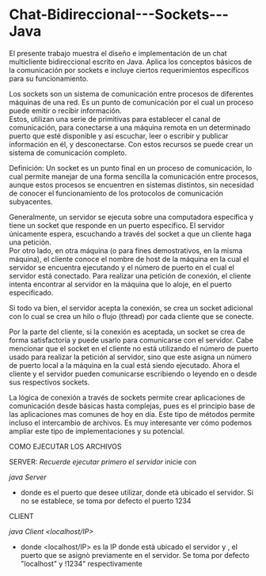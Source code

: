 # Chat-Bidireccional---Sockets---Java

El presente trabajo muestra el diseño e implementación de un chat multicliente bidireccional escrito en Java. Aplica los conceptos básicos de la comunicación por sockets e incluye ciertos requerimientos específicos para su funcionamiento.

Los sockets son un sistema de comunicación entre procesos de diferentes máquinas de una red. Es un punto de comunicación por el cual un proceso puede emitir o recibir información.  
Estos, utilizan una serie de primitivas para establecer el canal de comunicación, para conectarse a una máquina remota en un determinado puerto que esté disponible y así escuchar, leer o escribir y publicar información en él, y desconectarse. Con estos recursos se puede crear un sistema de comunicación completo.

Definición:
Un socket es un punto final en un proceso de comunicación, lo cual permite manejar de una forma sencilla la comunicación entre procesos, aunque estos procesos se encuentren en sistemas distintos, sin necesidad de conocer el funcionamiento de los protocolos de comunicación subyacentes. 

Generalmente, un servidor se ejecuta sobre una computadora específica y tiene un socket que responde en un puerto específico. El servidor únicamente espera, escuchando a través del socket a que un cliente haga una petición.  
Por otro lado, en otra máquina (o para fines demostrativos, en la misma máquina), el cliente conoce el nombre de host de la máquina en la cual el servidor se encuentra ejecutando y el número de puerto en el cual el servidor está conectado. Para realizar una petición de conexión, el cliente intenta encontrar al servidor en la máquina que lo aloje, en el puerto especificado. 

Si todo va bien, el servidor acepta la conexión, se crea un socket adicional con lo cual se crea un hilo o flujo (thread) por cada cliente que se conecte.

Por la parte del cliente, si la conexión es aceptada, un socket se crea de forma satisfactoria 
y puede usarlo para comunicarse con el servidor. Cabe mencionar que el socket 
en el cliente no está utilizando el número de puerto usado para realizar la petición al servidor, sino que este asigna un número de puerto local a la máquina en la cual está 
siendo ejecutado. Ahora el cliente y el servidor pueden comunicarse escribiendo o leyendo en o desde sus respectivos sockets.

La lógica de conexión a través de sockets permite crear aplicaciones de comunicación desde básicas hasta complejas, pues es el principio base de las aplicaciones mas comunes de hoy en día. Este tipo de métodos permite incluso el intercambio de archivos. Es muy interesante ver cómo podemos ampliar este tipo de implementaciones y su potencial.


COMO EJECUTAR LOS ARCHIVOS

SERVER: *Recuerde ejecutar primero el servidor* inicie con

*java Server <port>*
  
 - donde <port> es el puerto que desee utilizar, donde età ubicado el servidor. Si no se establece, se toma por defecto el puerto 1234
  
 CLIENT
  
 *java Client <localhost/IP> <port>*
  
  - donde <localhost/IP> es la IP donde està ubicado el servidor y <port>, el puerto que se asignò previamente en el servidor. Se toma por defecto "localhost" y !1234" respectivamente
